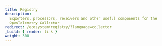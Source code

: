 ```yaml
---
title: Registry
description:
  Exporters, processors, receivers and other useful components for the
  OpenTelemetry Collector
redirect: /ecosystem/registry/?language=collector
_build: { render: link }
weight: 300
---
```

